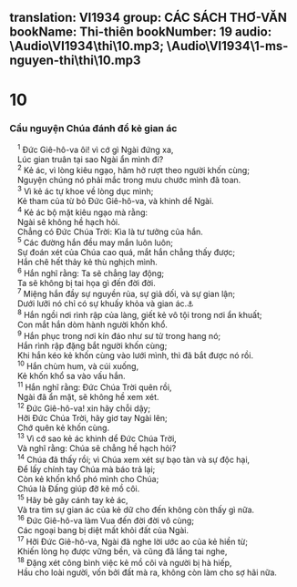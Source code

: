 translation: VI1934
group: CÁC SÁCH THƠ-VĂN
bookName: Thi-thiên 
bookNumber: 19
audio: \Audio\VI1934\thi\10.mp3; \Audio\VI1934\1-ms-nguyen-thi\thi\10.mp3
-------

<div class="title"><h1>10</h1><h3>Cầu nguyện Chúa đánh đổ kẻ gian ác</h3></div>
<span class="verse thi_10_1"> <sup>1</sup> Đức Giê-hô-va ôi! vì cớ gì Ngài đứng xa, <br/> Lúc gian truân tại sao Ngài ẩn mình đi? <br/></span>
<span class="verse thi_10_2"> <sup>2</sup> Kẻ ác, vì lòng kiêu ngạo, hăm hở rượt theo người khốn cùng; <br/> Nguyện chúng nó phải mắc trong mưu chước mình đã toan. <br/></span>
<span class="verse thi_10_3"> <sup>3</sup> Vì kẻ ác tự khoe về lòng dục mình; <br/> Kẻ tham của từ bỏ Đức Giê-hô-va, và khinh dể Ngài. <br/></span>
<span class="verse thi_10_4"> <sup>4</sup> Kẻ ác bộ mặt kiêu ngạo mà rằng: <br/> Ngài sẽ không hề hạch hỏi. <br/> Chẳng có Đức Chúa Trời: Kìa là tư tưởng của hắn. <br/></span>
<span class="verse thi_10_5"> <sup>5</sup> Các đường hắn đều may mắn luôn luôn; <br/> Sự đoán xét của Chúa cao quá, mắt hắn chẳng thấy được; <br/> Hắn chê hết thảy kẻ thù nghịch mình. <br/></span>
<span class="verse thi_10_6"> <sup>6</sup> Hắn nghĩ rằng: Ta sẽ chẳng lay động; <br/> Ta sẽ không bị tai họa gì đến đời đời. <br/></span>
<span class="verse thi_10_7"> <sup>7</sup> Miệng hắn đầy sự nguyền rủa, sự giả dối, và sự gian lận; <br/> Dưới lưỡi nó chỉ có sự khuấy khỏa và gian ác.<a data-toggle="tooltip" data-placement="bottom" title="Ro 3:14">⚓</a><br/></span>
<span class="verse thi_10_8"> <sup>8</sup> Hắn ngồi nơi rình rập của làng, giết kẻ vô tội trong nơi ẩn khuất; <br/> Con mắt hắn dòm hành người khốn khổ. <br/></span>
<span class="verse thi_10_9"> <sup>9</sup> Hắn phục trong nơi kín đáo như sư tử trong hang nó; <br/> Hắn rình rập đặng bắt người khốn cùng; <br/> Khi hắn kéo kẻ khốn cùng vào lưới mình, thì đã bắt được nó rồi. <br/></span>
<span class="verse thi_10_10"> <sup>10</sup> Hắn chùm hum, và cúi xuống, <br/> Kẻ khốn khổ sa vào vấu hắn. <br/></span>
<span class="verse thi_10_11"> <sup>11</sup> Hắn nghĩ rằng: Đức Chúa Trời quên rồi, <br/> Ngài đã ẩn mặt, sẽ không hề xem xét. <br/></span>
<span class="verse thi_10_12"> <sup>12</sup> Đức Giê-hô-va! xin hãy chỗi dậy; <br/> Hỡi Đức Chúa Trời, hãy giơ tay Ngài lên; <br/> Chớ quên kẻ khốn cùng. <br/></span>
<span class="verse thi_10_13"> <sup>13</sup> Vì cớ sao kẻ ác khinh dể Đức Chúa Trời, <br/> Và nghĩ rằng: Chúa sẽ chẳng hề hạch hỏi? <br/></span>
<span class="verse thi_10_14"> <sup>14</sup> Chúa đã thấy rồi; vì Chúa xem xét sự bạo tàn và sự độc hại, <br/> Để lấy chính tay Chúa mà báo trả lại; <br/> Còn kẻ khốn khổ phó mình cho Chúa; <br/> Chúa là Đấng giúp đỡ kẻ mồ côi. <br/></span>
<span class="verse thi_10_15"> <sup>15</sup> Hãy bẻ gãy cánh tay kẻ ác, <br/> Và tra tìm sự gian ác của kẻ dữ cho đến không còn thấy gì nữa. <br/></span>
<span class="verse thi_10_16"> <sup>16</sup> Đức Giê-hô-va làm Vua đến đời đời vô cùng; <br/> Các ngoại bang bị diệt mất khỏi đất của Ngài. <br/></span>
<span class="verse thi_10_17"> <sup>17</sup> Hỡi Đức Giê-hô-va, Ngài đã nghe lời ước ao của kẻ hiền từ; <br/> Khiến lòng họ được vững bền, và cũng đã lắng tai nghe, <br/></span>
<span class="verse thi_10_18"> <sup>18</sup> Đặng xét công bình việc kẻ mồ côi và người bị hà hiếp, <br/> Hầu cho loài người, vốn bởi đất mà ra, không còn làm cho sợ hãi nữa. <br/></span>
